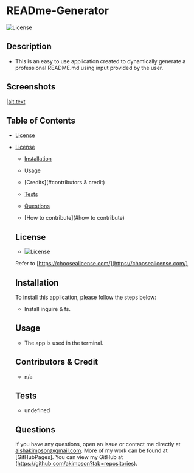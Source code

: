# READme-Generator
  ![License](https://img.shields.io/badge/license-$%7Blicense%7D-yellow)

  ## Description

  - This is an easy to use application created to dynamically generate a professional README.md using input provided by the user.

  ## Screenshots

  |[alt.text](./assets/images/screenshot.png)

  ## Table of Contents

  - [License](#license)

  
* [License](#license)


  - [Installation](#installation)

  - [Usage](#usage)

  - [Credits](#contributors & credit)

  - [Tests](#tests)

  - [Questions](#questions)

  - [How to contribute](#how to contribute) 

  ## License

  - ![License](https://img.shields.io/badge/license-$%7Blicense%7D-yellow)

  Refer to [https://choosealicense.com/](https://choosealicense.com/)

  ## Installation
  To install this application, please follow the steps below:

  - Install inquire & fs.

  ## Usage

  - The app is used in the terminal.

  ## Contributors & Credit

  - n/a

  ## Tests

  - undefined

  ## Questions

  If you have any questions, open an issue or contact me directly at aishakimpson@gmail.com. More of my work can be found at [GitHubPages].
  You can view my GitHub at (https://github.com/akimpson?tab=repositories).

